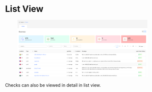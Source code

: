 # List View

<figure><img src="../.gitbook/assets/image (9) (1) (1) (1).png" alt=""><figcaption></figcaption></figure>

Checks can also be viewed in detail in list view.
